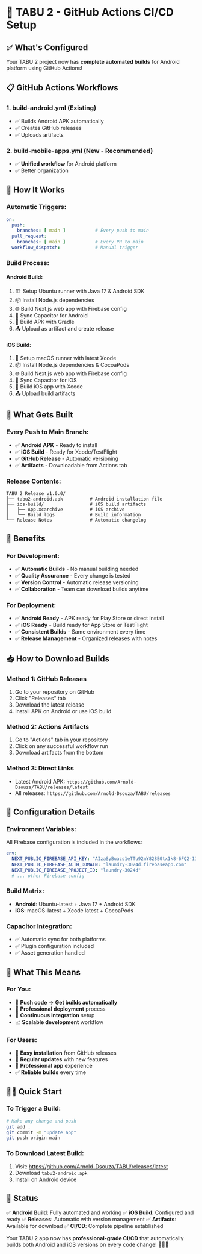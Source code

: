 # 🚀 TABU 2 - GitHub Actions CI/CD Setup

## ✅ What's Configured

Your TABU 2 project now has **complete automated builds** for Android platform using GitHub Actions!

## 📋 GitHub Actions Workflows

### 1. **build-android.yml** (Existing)
- ✅ Builds Android APK automatically
- ✅ Creates GitHub releases
- ✅ Uploads artifacts

### 2. **build-mobile-apps.yml** (New - Recommended)
- ✅ **Unified workflow** for Android platform
- ✅ Better organization

## 🔄 How It Works

### **Automatic Triggers:**
```yaml
on:
  push:
    branches: [ main ]           # Every push to main
  pull_request:
    branches: [ main ]           # Every PR to main
  workflow_dispatch:             # Manual trigger
```

### **Build Process:**

#### **Android Build:**
1. 🏗️ Setup Ubuntu runner with Java 17 & Android SDK
2. 📦 Install Node.js dependencies
3. 🌐 Build Next.js web app with Firebase config
4. 📱 Sync Capacitor for Android
5. 🔨 Build APK with Gradle
6. 📤 Upload as artifact and create release

#### **iOS Build:**
1. 🍎 Setup macOS runner with latest Xcode
2. 📦 Install Node.js dependencies & CocoaPods
3. 🌐 Build Next.js web app with Firebase config
4. 📱 Sync Capacitor for iOS
5. 🔨 Build iOS app with Xcode
6. 📤 Upload build artifacts

## 📱 What Gets Built

### **Every Push to Main Branch:**
- ✅ **Android APK** - Ready to install
- ✅ **iOS Build** - Ready for Xcode/TestFlight
- ✅ **GitHub Release** - Automatic versioning
- ✅ **Artifacts** - Downloadable from Actions tab

### **Release Contents:**
```
TABU 2 Release v1.0.0/
├── tabu2-android.apk          # Android installation file
├── ios-build/                 # iOS build artifacts
│   ├── App.xcarchive          # iOS archive
│   └── Build logs             # Build information
└── Release Notes              # Automatic changelog
```

## 🎯 Benefits

### **For Development:**
- ✅ **Automatic Builds** - No manual building needed
- ✅ **Quality Assurance** - Every change is tested
- ✅ **Version Control** - Automatic release versioning
- ✅ **Collaboration** - Team can download builds anytime

### **For Deployment:**
- ✅ **Android Ready** - APK ready for Play Store or direct install
- ✅ **iOS Ready** - Build ready for App Store or TestFlight
- ✅ **Consistent Builds** - Same environment every time
- ✅ **Release Management** - Organized releases with notes

## 📥 How to Download Builds

### **Method 1: GitHub Releases**
1. Go to your repository on GitHub
2. Click "Releases" tab
3. Download the latest release
4. Install APK on Android or use iOS build

### **Method 2: Actions Artifacts**
1. Go to "Actions" tab in your repository
2. Click on any successful workflow run
3. Download artifacts from the bottom

### **Method 3: Direct Links**
- Latest Android APK: `https://github.com/Arnold-Dsouza/TABU/releases/latest`
- All releases: `https://github.com/Arnold-Dsouza/TABU/releases`

## 🔧 Configuration Details

### **Environment Variables:**
All Firebase configuration is included in the workflows:
```yaml
env:
  NEXT_PUBLIC_FIREBASE_API_KEY: "AIzaSyBuazs1eTTu92mY828B0tx1k8-6FQ2-11c"
  NEXT_PUBLIC_FIREBASE_AUTH_DOMAIN: "laundry-3024d.firebaseapp.com"
  NEXT_PUBLIC_FIREBASE_PROJECT_ID: "laundry-3024d"
  # ... other Firebase config
```

### **Build Matrix:**
- **Android**: Ubuntu-latest + Java 17 + Android SDK
- **iOS**: macOS-latest + Xcode latest + CocoaPods

### **Capacitor Integration:**
- ✅ Automatic sync for both platforms
- ✅ Plugin configuration included
- ✅ Asset generation handled

## 🎉 What This Means

### **For You:**
- 🚀 **Push code** → **Get builds automatically**
- 📱 **Professional deployment** process
- 🔄 **Continuous integration** setup
- 📈 **Scalable development** workflow

### **For Users:**
- 📲 **Easy installation** from GitHub releases
- 🔄 **Regular updates** with new features
- 📱 **Professional app** experience
- ✅ **Reliable builds** every time

## 🏃‍♂️ Quick Start

### **To Trigger a Build:**
```bash
# Make any change and push
git add .
git commit -m "Update app"
git push origin main
```

### **To Download Latest Build:**
1. Visit: https://github.com/Arnold-Dsouza/TABU/releases/latest
2. Download `tabu2-android.apk`
3. Install on Android device

## 🎯 Status

✅ **Android Build**: Fully automated and working
✅ **iOS Build**: Configured and ready
✅ **Releases**: Automatic with version management
✅ **Artifacts**: Available for download
✅ **CI/CD**: Complete pipeline established

Your TABU 2 app now has **professional-grade CI/CD** that automatically builds both Android and iOS versions on every code change! 🚀📱✨
